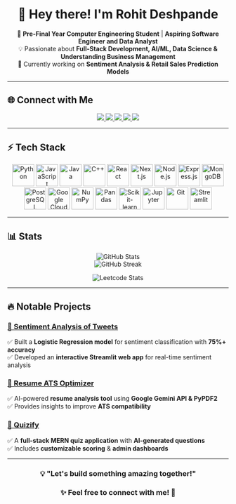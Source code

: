 <h1 align="center">👋 Hey there! I'm Rohit Deshpande</h1>

<p align="center">
🚀 <b>Pre-Final Year Computer Engineering Student</b> | <b>Aspiring Software Engineer and Data Analyst</b> <br>
💡 Passionate about <b>Full-Stack Development, AI/ML, Data Science & Understanding Business Management</b> <br>
🎯 Currently working on <b>Sentiment Analysis & Retail Sales Prediction Models</b>  
</p>

---

## 🌐 Connect with Me  
<p align="center">
  <a href="mailto:rohitsdeshpande4@gmail.com">
    <img src="https://img.shields.io/badge/Gmail-D14836?style=for-the-badge&logo=gmail&logoColor=white">
  </a>
  <a href="https://www.linkedin.com/in/irohitdeshpande">
    <img src="https://img.shields.io/badge/LinkedIn-0077B5?style=for-the-badge&logo=linkedin&logoColor=white">
  </a>
  <a href="https://github.com/irohitdeshpande">
    <img src="https://img.shields.io/badge/GitHub-181717?style=for-the-badge&logo=github&logoColor=white">
  </a>
  <a href="https://leetcode.com/irohitdeshpande">
    <img src="https://img.shields.io/badge/LeetCode-FFA116?style=for-the-badge&logo=leetcode&logoColor=white">
  </a>
  <a href="https://www.instagram.com/irohitdeshpande">
    <img src="https://img.shields.io/badge/Instagram-E4405F?style=for-the-badge&logo=instagram&logoColor=white">
  </a>
</p>

---

## ⚡ Tech Stack  

<p align="center">
  <img src="https://cdn.jsdelivr.net/gh/devicons/devicon/icons/python/python-original.svg" title="Python" width="50" height="50"/>
  <img src="https://cdn.jsdelivr.net/gh/devicons/devicon/icons/javascript/javascript-original.svg" title="JavaScript" width="50" height="50"/>
  <img src="https://cdn.jsdelivr.net/gh/devicons/devicon/icons/java/java-original.svg" title="Java" width="50" height="50"/>
  <img src="https://cdn.jsdelivr.net/gh/devicons/devicon/icons/cplusplus/cplusplus-original.svg" title="C++" width="50" height="50"/>

  <img src="https://cdn.jsdelivr.net/gh/devicons/devicon/icons/react/react-original.svg" title="React" width="50" height="50"/>
  <img src="https://cdn.jsdelivr.net/gh/devicons/devicon/icons/nextjs/nextjs-original.svg" title="Next.js" width="50" height="50"/>
  <img src="https://cdn.jsdelivr.net/gh/devicons/devicon/icons/nodejs/nodejs-original.svg" title="Node.js" width="50" height="50"/>
  <img src="https://cdn.jsdelivr.net/gh/devicons/devicon/icons/express/express-original.svg" title="Express.js" width="50" height="50"/>

  <img src="https://cdn.jsdelivr.net/gh/devicons/devicon/icons/mongodb/mongodb-original.svg" title="MongoDB" width="50" height="50"/>
  <img src="https://cdn.jsdelivr.net/gh/devicons/devicon/icons/postgresql/postgresql-original.svg" title="PostgreSQL" width="50" height="50"/>
  <img src="https://cdn.jsdelivr.net/gh/devicons/devicon/icons/googlecloud/googlecloud-original.svg" title="Google Cloud" width="50" height="50"/>

  <img src="https://cdn.jsdelivr.net/gh/devicons/devicon/icons/numpy/numpy-original.svg" title="NumPy" width="50" height="50"/>
  <img src="https://cdn.jsdelivr.net/gh/devicons/devicon/icons/pandas/pandas-original.svg" title="Pandas" width="50" height="50"/>
  <img src="https://cdn.jsdelivr.net/gh/devicons/devicon/icons/scikitlearn/scikitlearn-original.svg" title="Scikit-learn" width="50" height="50"/>
  <img src="https://cdn.jsdelivr.net/gh/devicons/devicon/icons/jupyter/jupyter-original.svg" title="Jupyter" width="50" height="50"/>
  <img src="https://cdn.jsdelivr.net/gh/devicons/devicon/icons/git/git-original.svg" title="Git" width="50" height="50"/>
  <img src="https://streamlit.io/images/brand/streamlit-mark-color.svg" title="Streamlit" width="50" height="50"/>
</p>

---

## 📊 Stats  

<p align="center">
  <img src="https://github-readme-stats.vercel.app/api?username=irohitdeshpande&show_icons=true&theme=tokyonight" alt="GitHub Stats">
  <br>
  <img src="https://github-readme-streak-stats.herokuapp.com/?user=irohitdeshpande&theme=tokyonight" alt="GitHub Streak">
  <br>
</p>

<p align="center">
  <img src="https://leetcard.jacoblin.cool/irohitdeshpande?theme=dark&font=Monospace" alt="Leetcode Stats">
</p>

---

## 🔥 Notable Projects  

### [📝 Sentiment Analysis of Tweets](https://github.com/irohitdeshpande/sentiment-analysis-text)  
✅ Built a **Logistic Regression model** for sentiment classification with **75%+ accuracy**  
✅ Developed an **interactive Streamlit web app** for real-time sentiment analysis  

### [📄 Resume ATS Optimizer](https://github.com/irohitdeshpande/Resume-ATS-Optimizer)  
✅ AI-powered **resume analysis tool** using **Google Gemini API & PyPDF2**  
✅ Provides insights to improve **ATS compatibility**  

### [🧠 Quizify](https://github.com/irohitdeshpande/quizappproject)  
✅ A **full-stack MERN quiz application** with **AI-generated questions**  
✅ Includes **customizable scoring** & **admin dashboards**  

---

<h3 align="center">💡 "Let's build something amazing together!"</h3>  
<h3 align="center">✨ Feel free to connect with me! 🚀</h3>
